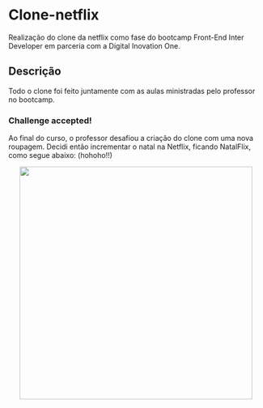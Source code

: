 # Clone-netflix

Realização do clone da netflix como fase do bootcamp Front-End Inter Developer em parceria com a Digital Inovation One.


## Descrição

Todo o clone foi feito juntamente com as aulas ministradas pelo professor no bootcamp.

### Challenge accepted!

Ao final do curso, o professor desafiou a criação do clone com uma nova roupagem. Decidi então incrementar o natal na Netflix, ficando NatalFlix, como segue abaixo: (hohoho!!)

<p align="center">
    <img width="460" heigth="300" src="/img/NETFLIX CLONE.gif">
</p>
